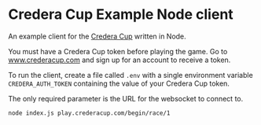 # Credera Cup Example Node client

An example client for the [Credera Cup](http://www.crederacup.com) written in Node.

You must have a Credera Cup token before playing the game. Go to www.crederacup.com and sign up
for an account to receive a token.
    
To run the client, create a file called `.env` with a single environment variable `CREDERA_AUTH_TOKEN`
containing the value of your Credera Cup token.

The only required parameter is the URL for the websocket to connect to.

    node index.js play.crederacup.com/begin/race/1

